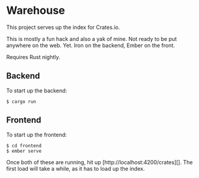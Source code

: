 # Warehouse

This project serves up the index for Crates.io.

This is mostly a fun hack and also a yak of mine. Not ready to be put anywhere
on the web. Yet. Iron on the backend, Ember on the front.

Requires Rust nightly.

## Backend

To start up the backend:

```
$ cargo run
```

## Frontend

To start up the frontend:

```
$ cd frontend
$ ember serve
```

Once both of these are running, hit up [http://localhost:4200/crates][]. The first load will take
a while, as it has to load up the index.
